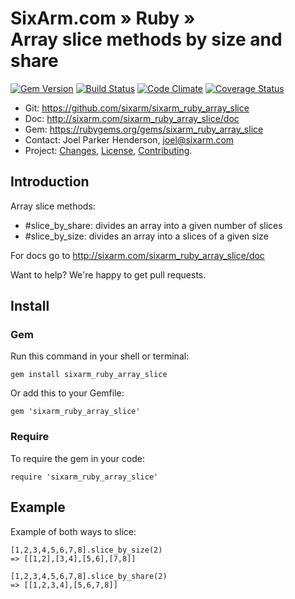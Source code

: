 # SixArm.com » Ruby » <br> Array slice methods by size and share

<!--HEADER-OPEN-->

[![Gem Version](https://badge.fury.io/rb/sixarm_ruby_array_slice.svg)](http://badge.fury.io/rb/sixarm_ruby_array_slice)
[![Build Status](https://travis-ci.org/SixArm/sixarm_ruby_array_slice.png)](https://travis-ci.org/SixArm/sixarm_ruby_array_slice)
[![Code Climate](https://codeclimate.com/github/SixArm/sixarm_ruby_array_slice.png)](https://codeclimate.com/github/SixArm/sixarm_ruby_array_slice)
[![Coverage Status](https://coveralls.io/repos/SixArm/sixarm_ruby_array_slice/badge.svg?branch=master&service=github)](https://coveralls.io/github/SixArm/sixarm_ruby_array_slice?branch=master)

* Git: <https://github.com/sixarm/sixarm_ruby_array_slice>
* Doc: <http://sixarm.com/sixarm_ruby_array_slice/doc>
* Gem: <https://rubygems.org/gems/sixarm_ruby_array_slice>
* Contact: Joel Parker Henderson, <joel@sixarm.com>
* Project: [Changes](CHANGES.md), [License](LICENSE.md), [Contributing](CONTRIBUTING.md).

<!--HEADER-SHUT-->


## Introduction

Array slice methods:

* #slice_by_share: divides an array into a given number of slices
* #slice_by_size: divides an array into a slices of a given size

For docs go to <http://sixarm.com/sixarm_ruby_array_slice/doc>

Want to help? We're happy to get pull requests.


<!--INSTALL-OPEN-->

## Install

### Gem

Run this command in your shell or terminal:

    gem install sixarm_ruby_array_slice

Or add this to your Gemfile:

    gem 'sixarm_ruby_array_slice'

### Require

To require the gem in your code:

    require 'sixarm_ruby_array_slice'

<!--INSTALL-SHUT-->


## Example

Example of both ways to slice:

    [1,2,3,4,5,6,7,8].slice_by_size(2)
    => [[1,2],[3,4],[5,6],[7,8]]

    [1,2,3,4,5,6,7,8].slice_by_share(2)
    => [[1,2,3,4],[5,6,7,8]]
